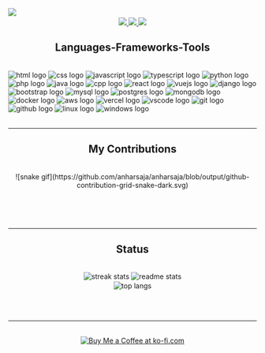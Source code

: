 
<img src="https://user-images.githubusercontent.com/22107794/139580686-887df369-edb8-4bc8-b607-4fbf6d7e4866.gif">
<div align="center">
  
  <a href="mailto:wang.dev6@gmail.com">
    <img src="https://img.shields.io/badge/Gmail-333333?style=for-the-badge&logo=gmail&logoColor=red" />
  </a>
  <a href="https://www.facebook.com/7fancy.bear" target="_blank">
<img src="https://img.shields.io/badge/facebook-1877F2?style=for-the-badge&logo=facebook&logoColor=white" target="_blank" />

  </a>
  <a href="https://www.instagram.com/wangdev0.1/" target="_blank">
     <img src="https://img.shields.io/badge/instagram-E1306C?style=for-the-badge&logo=instagram&logoColor=white" target="_blank" /> <!-- sqlite, safari, google-chrome are other good icon options -->
  </a>
</div>

<h2 align="center"> Languages-Frameworks-Tools </h2>
<br/>
<div align="left">
  <!-- Popular Programming Languages -->
  <img src="https://skillicons.dev/icons?i=html" height="40" alt="html logo" />
  
  <img src="https://skillicons.dev/icons?i=css" height="40" alt="css logo" />
  
  <img src="https://skillicons.dev/icons?i=js" height="40" alt="javascript logo" />
  
  <img src="https://skillicons.dev/icons?i=typescript" height="40" alt="typescript logo" />
  
  <img src="https://skillicons.dev/icons?i=python" height="40" alt="python logo" />
  
  <img src="https://skillicons.dev/icons?i=php" height="40" alt="php logo" />
  
  <img src="https://skillicons.dev/icons?i=java" height="40" alt="java logo" />
  
  <img src="https://skillicons.dev/icons?i=cpp" height="40" alt="cpp logo" />
  
  
  <!-- Web Frameworks -->
  
  <img src="https://skillicons.dev/icons?i=react" height="40" alt="react logo" />
  
  <img src="https://skillicons.dev/icons?i=vuejs" height="40" alt="vuejs logo" />
  
  <img src="https://skillicons.dev/icons?i=django" height="40" alt="django logo" />
  
  <img src="https://skillicons.dev/icons?i=bootstrap" height="40" alt="bootstrap logo" />
  
  
  <!-- Databases -->
  <img src="https://skillicons.dev/icons?i=mysql" height="40" alt="mysql logo" />
  
  <img src="https://skillicons.dev/icons?i=postgres" height="40" alt="postgres logo" />
  
  <img src="https://skillicons.dev/icons?i=mongodb" height="40" alt="mongodb logo" />
  
  
  <!-- DevOps and Cloud -->
  <img src="https://skillicons.dev/icons?i=docker" height="40" alt="docker logo" />
  
  <img src="https://skillicons.dev/icons?i=aws" height="40" alt="aws logo" />
  
  <img src="https://skillicons.dev/icons?i=vercel" height="40" alt="vercel logo" />
  
  <!-- Tools -->
  
  <img src="https://skillicons.dev/icons?i=vscode" height="40" alt="vscode logo" />
  
  <img src="https://skillicons.dev/icons?i=git" height="40" alt="git logo" />
  
  <img src="https://skillicons.dev/icons?i=github" height="40" alt="github logo" />
  
  
  <!-- Operating Systems -->
  <img src="https://skillicons.dev/icons?i=linux" height="40" alt="linux logo" />
  
  <img src="https://skillicons.dev/icons?i=windows" height="40" alt="windows logo" />
</div>

</div>

<br/>
<hr/>

<div align="center">
  <h2> My Contributions </h2>
  <br>
  ![snake gif](https://github.com/anharsaja/anharsaja/blob/output/github-contribution-grid-snake-dark.svg)
  
  <br/><br/><br/>
</div>

<hr/>

<h2 align="center"> Status </h2>
<br>
<div align="center">
  <img width=390 src="https://github-readme-streak-stats-salesp07.vercel.app/?user=wangD-e-v&count_private=true&theme=react&border_radius=10" alt="streak stats"/>
  <img width=390 src="https://github-readme-stats-salesp07.vercel.app/api?username=wangD-e-v&count_private=true&show_icons=true&theme=react&rank_icon=github&border_radius=10" alt="readme stats" />
  <br/>
  <img width=325 align="center" src="https://github-readme-stats-salesp07.vercel.app/api/top-langs/?username=wangD-e-v&hide=HTML&langs_count=8&layout=compact&theme=react&border_radius=10&size_weight=0.5&count_weight=0.5&exclude_repo=github-readme-stats" alt="top langs" />
</div>


<br/><br/>

<hr/>

<br/>

<div align="center">
<a href='https://ko-fi.com/joshuaanora' target='_blank'><img height='64' style='border:0px;height:64px;' src='https://storage.ko-fi.com/cdn/kofi1.png?v=3' border='0' alt='Buy Me a Coffee at ko-fi.com' /></a>
</div>

<br/>


</details>
</br></br>
